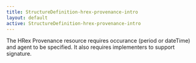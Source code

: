 ```yaml
---
title: StructureDefinition-hrex-provenance-intro
layout: default
active: StructureDefinition-hrex-provenance-intro
---
```


The HRex Provenance resource requires  occurance (period or dateTime) and agent to be specified. It also requires implementers to support signature. 